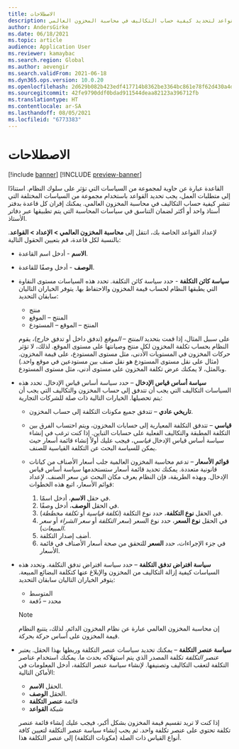 ```yaml
---
title: الاصطلاحات
description: يصف هذا الموضوع كيفية إعداد القواعد لتحديد كيفية حساب التكاليف في محاسبة المخزون العالمي.
author: AndersGirke
ms.date: 06/18/2021
ms.topic: article
audience: Application User
ms.reviewer: kamaybac
ms.search.region: Global
ms.author: aevengir
ms.search.validFrom: 2021-06-18
ms.dyn365.ops.version: 10.0.20
ms.openlocfilehash: 2d629b082b423edf417714b8362be3364bc861e78f62d430a4d7083b8c49611a
ms.sourcegitcommit: 42fe9790ddf0bdad911544deaa82123a396712fb
ms.translationtype: HT
ms.contentlocale: ar-SA
ms.lasthandoff: 08/05/2021
ms.locfileid: "6773383"
---
```

# <a name="conventions"></a>الاصطلاحات

[!include [banner](../includes/banner.md)]
[!INCLUDE [preview-banner](../includes/preview-banner.md)]

القاعدة عبارة عن حاوية لمجموعة من السياسات التي تؤثر على سلوك النظام. استنادًا إلى متطلبات العمل، يجب تحديد القواعد باستخدام مجموعة من السياسات المختلفة التي تنشر كيفية حساب التكاليف في محاسبة المخزون العالمي. يمكنك إقران كل قاعدة بدفتر أستاذ واحد أو أكثر لضمان التناسق في سياسات المحاسبة التي يتم تطبيقها عبر دفاتر الأستاذ.

لإعداد القواعد الخاصة بك، انتقل إلى **محاسبة المخزون العالمي \> الإعداد \> القواعد**. بالنسبة لكل قاعدة، قم بتعيين الحقول التالية:

- **الاسم** - أدخل اسم القاعدة.
- **الوصف** - أدخل وصفًا للقاعدة.
- **سياسة كائن التكلفة** - حدد سياسة كائن التكلفة. تحدد هذه السياسات مستوى النقاوة التي يطبقها النظام لحساب قيمة المخزون والاحتفاظ بها. يتوفر الخياران التاليان سابقان التحديد:

    - منتج
    - المنتج – الموقع
    - المنتج – الموقع – المستودع

    على سبيل المثال، إذا قمت بتحديد *المنتج – الموقع* (تدفق داخل أو تدفق خارج)، يقوم النظام بحساب تكلفة المخزون لكل منتج وصيانتها على مستوى الموقع. لذلك، لا تؤثر حركات المخزون في المستويات الأدنى، مثل مستوى المستودع، على قيمة المخزون. (مثال على نقل مستوى المستودع هو نقل صنف بين مستودعين في موقع واحد.) وبالمثل، لا يمكنك عرض تكلفة المخزون على مستوى أدنى، مثل مستوى المستودع.

- **سياسة أساس قياس الإدخال** – حدد سياسة أساس قياس الإدخال. تحدد هذه السياسات التكاليف التي يجب أن تتدفق إلى حساب المخزون والتكاليف التي يجب أن يتم تحصيلها. الخيارات التالية ذات صلة للشركات التجارية:

    - **تاريخي عادي** – تتدفق جميع مكونات التكلفة إلى حساب المخزون.
    - **قياسي** – تتدفق التكلفة المعيارية إلى حسابات المخزون، ويتم احتساب الفرق بين التكلفة المطبقة والتكاليف الفعلية على حسابات التباين. إذا كنت ترغب في إنشاء سياسة أساس قياس الإدخال *قياسي*، فيجب عليك أولاً إنشاء قائمة أسعار حيث يمكن للسياسة البحث عن التكلفة القياسية للصنف.
    - **قوائم الأسعار** – تدعم محاسبة المخزون العالمية جلب أسعار الأصناف من كيانات قانونية متعددة. يمكنك تحديد قائمة أسعار ستستخدمها سياسة أساس قياس الإدخال. وبهذه الطريقة، فإن النظام يعرف مكان البحث عن سعر الصنف. لإعداد قوائم الأسعار‬، اتبع هذه الخطوات:

        1. في حقل **الاسم**، أدخل اسمًا.
        1. في الحقل **الوصف**، أدخل وصفًا.
        1. في الحقل **نوع التكلفة**، حدد نوع التكلفة (*تكلفة قياسية* أو *تكلفة مخططة*).
        1. في الحقل **نوع السعر**، حدد نوع السعر (*سعر التكلفة* أو *سعر الشراء* أو *سعر المبيعات*).
        1. أضف إصدار التكلفة.
        1. في جزء الإجراءات، حدد **السعر** للتحقق من صحة أسعار الأصناف في قائمة الأسعار.

- **سياسة افتراض تدفق التكلفة** – حدد سياسة افتراض تدفق التكلفة. وتحدد هذه السياسات كيفية إزالة التكاليف من المخزون والإبلاغ عنها كتكلفة البضائع المبيعة. يتوفر الخياران التاليان سابقان التحديد:

    - المتوسط
    - محدد – دُفعة

    > [!NOTE]
    > إن محاسبة المخزون العالمي عبارة عن نظام المخزون الدائم. لذلك، يتتبع النظام قيمة المخزون على أساس حركة بحركة.

- **سياسة عنصر التكلفة** – يمكنك تحديد سياسات عنصر التكلفة وربطها بهذا الحقل. يعتبر *عنصر التكلفة* تكلفة المصدر الذي يتم استهلاكه بحدث ما. يمكنك استخدام عناصر التكلفة لتعقب التكاليف وتصنيفها. لإنشاء سياسة عنصر التكلفة، أدخل المعلومات في الأماكن التالية:

    - الحقل **الاسم**.
    - الحقل **الوصف**.
    - قائمة **عنصر التكلفة**
    - شبكة **القواعد**

    إذا كنت لا تريد تقسيم قيمة المخزون بشكل أكبر، فيجب عليك إنشاء قائمة عنصر تكلفة تحتوي على عنصر تكلفة واحد. ثم يجب إنشاء سياسة عنصر التكلفة لتعيين كافة أنواع القياس ذات الصلة (مكونات التكلفة) إلى عنصر التكلفة هذا.
